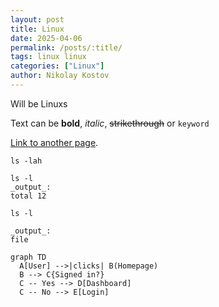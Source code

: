 ```yaml
---
layout: post
title: Linux
date: 2025-04-06
permalink: /posts/:title/
tags: linux linux
categories: ["Linux"]
author: Nikolay Kostov
---
```


Will be Linuxs

Text can be **bold**, _italic_, ~~strikethrough~~ or `keyword`

[Link to another page](./another-page.html).

```terminal-input
ls -lah
```

```terminal-input
ls -l
_output_: 
total 12
```

```terminal-input
ls -l

_output_: 
file
```

```diag
graph TD
  A[User] -->|clicks| B(Homepage)
  B --> C{Signed in?}
  C -- Yes --> D[Dashboard]
  C -- No --> E[Login]
```
